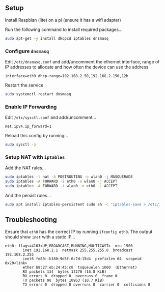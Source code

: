 ## Setup

Install Raspbian (lite) on a pi (ensure it has a wifi adapter)

Run the following command to install required packages...

```bash
sudo apt-get -y install dhcpcd iptables dnsmasq
```

### Configure `dnsmasq`

Edit `/etc/dnsmasq.conf` and add/uncomment the ethernet interface, range of IP addresses to allocate and how often the device can use the address

```
interface=eth0 dhcp-range=192.168.2.50,192.168.2.150,12h
```

Restart the service

```bash
sudo systemctl restart dnsmasq
```

### Enable IP Forwarding

Edit `/etc/sysctl.conf` and add/uncomment...

```
net.ipv4.ip_forward=1
```

Reload this config by running...

```bash
sudo sysctl -p
```

### Setup NAT with `iptables`

Add the NAT rules...

```bash
sudo iptables -t nat -A POSTROUTING -o wlan0 -j MASQUERADE
sudo iptables -A FORWARD -i eth0 -o wlan0 -j ACCEPT
sudo iptables -A FORWARD -i wlan0 -o eth0 -j ACCEPT
```

And the persist rules...

```bash
sudo apt install iptables-persistent sudo sh -c "iptables-save > /etc/iptables/rules.v4"
```

## Troubleshooting

Ensure that `eth0` has the correct IP by running `ifconfig eth0`. The output should show `inet` with a static IP...

```
eth0: flags=4163<UP,BROADCAST,RUNNING,MULTICAST>  mtu 1500
        inet 192.168.2.1  netmask 255.255.255.0  broadcast 192.168.2.255
        inet6 fe80::b180:9d5f:6c7d:15d4  prefixlen 64  scopeid 0x20<link>
        ether b8:27:eb:24:45:c8  txqueuelen 1000  (Ethernet)
        RX packets 134  bytes 17270 (16.8 KiB)
        RX errors 0  dropped 0  overruns 0  frame 0
        TX packets 90  bytes 10963 (10.7 KiB)
        TX errors 0  dropped 0 overruns 0  carrier 0  collisions 0
```
